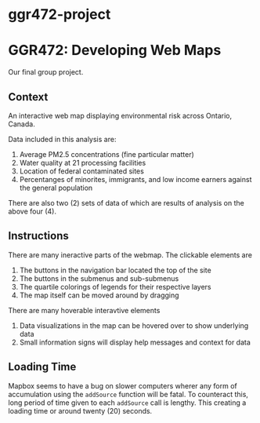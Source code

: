 # ggr472-project

<h1>GGR472: Developing Web Maps</h1>

Our final group project.

<h2>Context</h2>
An interactive web map displaying environmental risk across Ontario, Canada. 

Data included in this analysis are:
1. Average PM2.5 concentrations (fine particular matter)
2. Water quality at 21 processing facilities
3. Location of federal contaminated sites
4. Percentanges of minorites, immigrants, and low income earners against the general population

There are also two (2) sets of data of which are results of analysis on the above four (4).

<h2>Instructions</h2>

There are many ineractive parts of the webmap. The clickable elements are
1. The buttons in the navigation bar located the top of the site
2. The buttons in the submenus and sub-submenus
3. The quartile colorings of legends for their respective layers
4. The map itself can be moved around by dragging

There are many hoverable interavtive elements
1. Data visualizations in the map can be hovered over to show underlying data
2. Small information signs will display help messages and context for data

<h2>Loading Time</h2>

Mapbox seems to have a bug on slower computers wherer any form of accumulation using the `addSource` function will be fatal. To counteract this, long period of time given to each `addSource` call is lengthy. This creating a loading time or around twenty (20) seconds.


